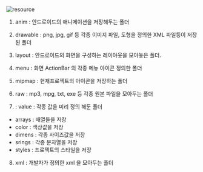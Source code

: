 ![resource](https://user-images.githubusercontent.com/21700482/48313344-5c6e8180-e5fe-11e8-9168-61dcb640e569.jpg)

1. anim : 안드로이드의 애니메이션을 저장해두는 폴더

2. drawable : png, jpg, gif 등 각종 이미지 파일, 도형을 정의한 XML 파일등이 저장된 폴더 

3. layout : 안드로이드의 화면을 구성하는 레이아웃을 모아놓은 폴더. 

4. menu : 화면 ActionBar 의 각종 메뉴 아이콘 정의한 폴더

5. mipmap : 현재프로젝트의 아이콘을 저장하는 폴더

6. raw : mp3, mpg, txt, exe 등 각종 원본 파일을 모아두는 폴더

7. : value : 각종 값을 미리 정의 해둔 폴더
 - arrays : 배열들을 저장
 - color : 색상값을 저장
 - dimens : 각종 사이즈값을 저장
 - srings : 각종 문자열을 저장
 - styles : 프로젝트의 스타일을 저장

8. xml : 개발자가 정의한 xml 을 모아두는 폴더
